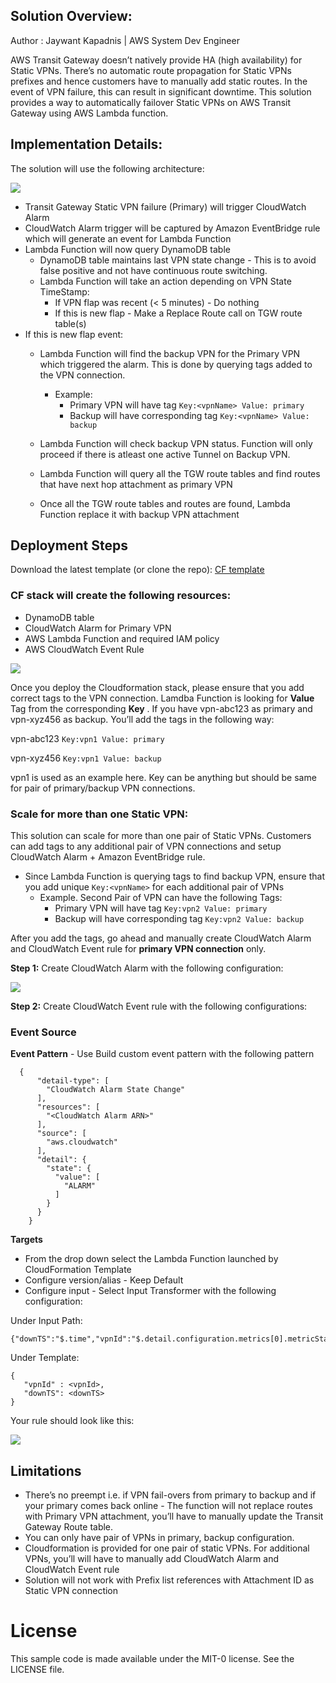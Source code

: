 ## Solution Overview:

Author : Jaywant Kapadnis | AWS System Dev Engineer 

AWS Transit Gateway doesn’t natively provide HA (high availability) for Static VPNs. There’s no automatic route propagation for Static VPNs prefixes and hence customers have to manually add static routes. In the event of VPN failure, this can result in significant downtime. This solution provides a way to automatically failover Static VPNs on AWS Transit Gateway using AWS Lambda function.


## Implementation Details:

The solution will use the following architecture:

![](images/architecture.png)

* Transit Gateway Static VPN failure (Primary) will trigger CloudWatch Alarm
* CloudWatch Alarm trigger will be captured by Amazon EventBridge rule which will generate an event for Lambda Function
* Lambda Function will now query DynamoDB table
    * DynamoDB table maintains last VPN state change - This is to avoid false positive and not have continuous route switching. 
    * Lambda Function will take an action depending on VPN State TimeStamp:
        * If VPN flap was recent (< 5 minutes) - Do nothing
        * If this is new flap - Make a Replace Route call on TGW route table(s)
* If this is new flap event:
    * Lambda Function will find the backup VPN for the Primary VPN which triggered the alarm. This is done by querying tags added to the VPN connection. 
        * Example: 
            * Primary VPN will have tag  `Key:<vpnName> Value: primary `
            * Backup will have corresponding tag  `Key:<vpnName> Value: backup`

    * Lambda Function will check backup VPN status. Function will only proceed if there is atleast one active Tunnel on Backup VPN.
    * Lambda Function will query all the TGW route tables and find routes that have next hop attachment as primary VPN
    * Once all the TGW route tables and routes are found, Lambda Function replace it with backup VPN attachment



## Deployment Steps

Download the latest template (or clone the repo): [CF template](https://github.com/aws-samples/aws-transit-gateway-static-vpn-ha/raw/master/transit-gateway-static-vpn.yaml) 

### CF stack will create the following resources:

* DynamoDB table
* CloudWatch Alarm for Primary VPN
* AWS Lambda Function and required IAM policy
* AWS CloudWatch Event Rule


![](images/CF-stack.png)

Once you deploy the Cloudformation stack, please ensure that you add correct tags to the VPN connection. Lamdba Function is looking for **Value** Tag from the corresponding **Key** . If you have vpn-abc123 as primary and vpn-xyz456 as backup. You’ll add the tags in the following way:

vpn-abc123
`Key:vpn1 Value: primary`

 vpn-xyz456
`Key:vpn1 Value: backup`

vpn1 is used as an example here. Key can be anything but should be same for pair of primary/backup VPN connections.


### Scale for more than one Static VPN:

This solution can scale for more than one pair of Static VPNs. Customers can add tags to any additional pair of VPN connections and setup CloudWatch Alarm + Amazon EventBridge rule.

* Since Lambda Function is querying tags to find backup VPN, ensure that you add unique  `Key:<vpnName>` for each additional pair of VPNs
    * Example. Second Pair of VPN can have the following Tags:
        * Primary VPN will have tag  `Key:vpn2 Value: primary `
        * Backup will have corresponding tag   `Key:vpn2 Value: backup`


After you add the tags, go ahead and manually create CloudWatch Alarm and CloudWatch Event rule for **primary VPN connection** only.

**Step 1:** Create CloudWatch Alarm with the following configuration:

![](images/CW-Alarm.png)

**Step 2:** Create CloudWatch Event rule with the following configurations:


### **Event Source**

**Event Pattern** - Use Build custom event pattern with the following pattern

```
  {
      "detail-type": [
        "CloudWatch Alarm State Change"
      ],
      "resources": [
        "<CloudWatch Alarm ARN>"
      ],
      "source": [
        "aws.cloudwatch"
      ],
      "detail": {
        "state": {
          "value": [
            "ALARM"
          ]
        }
      }
    }
```


**Targets**

* From the drop down select the Lambda Function launched by CloudFormation Template
* Configure version/alias - Keep Default
* Configure input -  Select Input Transformer with the following configuration:

Under Input Path:

```
{"downTS":"$.time","vpnId":"$.detail.configuration.metrics[0].metricStat.metric.dimensions.VpnId"}
```


Under Template:

```
{
   "vpnId" : <vpnId>,
   "downTS": <downTS>
}
```


Your rule should look like this:

![](images/CW-EventRule.png)

## Limitations

* There’s no preempt i.e. if VPN fail-overs from primary to backup and if your primary comes back online - The function will not replace routes with Primary VPN attachment, you’ll have to manually update the Transit Gateway Route table.
* You can only have pair of VPNs in primary, backup configuration. 
* Cloudformation is provided for one pair of static VPNs. For additional VPNs, you’ll will have to manually add CloudWatch Alarm and CloudWatch Event rule
* Solution will not work with Prefix list references with Attachment ID as Static VPN connection

# License

This sample code is made available under the MIT-0 license. See the LICENSE file.

